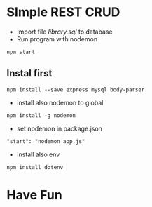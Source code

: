 # SImple REST CRUD

- Import file *library.sql* to database
- Run program with nodemon
```
npm start
```

## Instal first
```
npm install --save express mysql body-parser
```

- install also nodemon to global
```
npm install -g nodemon
```

- set nodemon in package.json
 ```
 "start": "nodemon app.js"
 ```
 
 - install also env
 ```
 npm install dotenv
 ```
 
 # Have Fun

